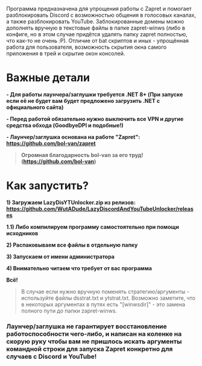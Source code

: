 Программа предназначена для упрощения работы с Zapret и помогает разблокировать Discord с возможностью общения в голосовых каналах, а также разблокировать YouTube. Заблокированные домены можно дополнять вручную в текстовые файлы в папке zapret-winws (либо в конфиге, но в этом случае придётся удалять папку zapret полностью, что как-то не очень :P). Отличие от bat скриптов и иных - упрощённая работа для пользователя, возможность скрытия окна самого приложения в трей и скрытие окон консолей.

# Важные детали
**- Для работы лаунчера/заглушки требуется .NET 8+ (При запуске если её не будет вам будет предложено загрузить .NET с официального сайта)**

**- Перед работой обязательно нужно выключить все VPN и другие средства обхода (GoodbyeDPI и подобные!)**

**- Лаунчер/заглушка основана на работе "Zapret": https://github.com/bol-van/zapret**
>**Огромная благодарность bol-van за его труд! (https://github.com/bol-van)**


# Как запустить?
**1) Загружаем LazyDisYTUnlocker.zip из релизов: https://github.com/WutADude/LazyDiscordAndYouTubeUnlocker/releases**

**1.1) Либо компилируем программу самостоятельно при помощи исходников**

**2) Распаковываем все файлы в отдельную папку**

**3) Запускаем от имени администратора**

**4) Внимательно читаем что требует от вас программа**

**Всё!**

> В случае если нужно вручную поменять стратегию/аргументы - используйте файлы dsstrat.txt и ytstrat.txt. Возможно заметите, что в некоторых аргументах в путях есть "[winwsdir]" - это замена полного пути до папки zapret-winws.

### Лаунчер/заглушка не гарантирует восстановление работоспособности чего-либо, и написан на коленке на скорую руку чтобы вам не пришлось искать аргументы командной строки для запуска Zapret конкретно для случаев с Discord и YouTube!
